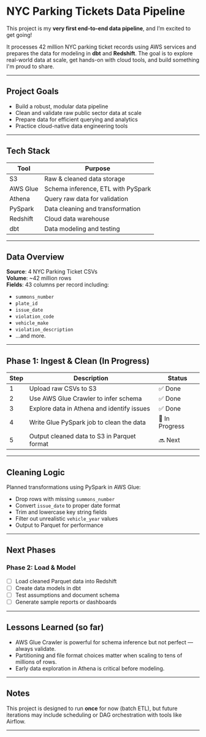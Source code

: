 # NYC Parking Tickets Data Pipeline

This project is my **very first end-to-end data pipeline**, and I’m excited to get going!

It processes 42 million NYC parking ticket records using AWS services and prepares the data for modeling in **dbt** and **Redshift**. The goal is to explore real-world data at scale, get hands-on with cloud tools, and build something I'm proud to share.

---


## Project Goals

- Build a robust, modular data pipeline
- Clean and validate raw public sector data at scale
- Prepare data for efficient querying and analytics
- Practice cloud-native data engineering tools

---

## Tech Stack

| Tool          | Purpose                                 |
|---------------|------------------------------------------|
| S3            | Raw & cleaned data storage               |
| AWS Glue      | Schema inference, ETL with PySpark       |
| Athena        | Query raw data for validation            |
| PySpark       | Data cleaning and transformation         |
| Redshift      | Cloud data warehouse                     |
| dbt           | Data modeling and testing                |

---

## Data Overview

**Source**: 4 NYC Parking Ticket CSVs  
**Volume**: ~42 million rows  
**Fields**: 43 columns per record including:

- `summons_number`
- `plate_id`
- `issue_date`
- `violation_code`
- `vehicle_make`
- `violation_description`
- ...and more.

---

## Phase 1: Ingest & Clean (In Progress)

| Step | Description | Status |
|------|-------------|--------|
| 1    | Upload raw CSVs to S3 | ✅ Done |
| 2    | Use AWS Glue Crawler to infer schema | ✅ Done |
| 3    | Explore data in Athena and identify issues | ✅ Done |
| 4    | Write Glue PySpark job to clean the data | 🔄 In Progress |
| 5    | Output cleaned data to S3 in Parquet format | 🔜 Next |

---

## Cleaning Logic

Planned transformations using PySpark in AWS Glue:

- Drop rows with missing `summons_number`
- Convert `issue_date` to proper date format
- Trim and lowercase key string fields
- Filter out unrealistic `vehicle_year` values
- Output to Parquet for performance

---

## Next Phases

### Phase 2: Load & Model

- [ ] Load cleaned Parquet data into Redshift
- [ ] Create data models in dbt
- [ ] Test assumptions and document schema
- [ ] Generate sample reports or dashboards

---

## Lessons Learned (so far)

- AWS Glue Crawler is powerful for schema inference but not perfect — always validate.
- Partitioning and file format choices matter when scaling to tens of millions of rows.
- Early data exploration in Athena is critical before modeling.

---

## Notes

This project is designed to run **once** for now (batch ETL), but future iterations may include scheduling or DAG orchestration with tools like Airflow.

---

